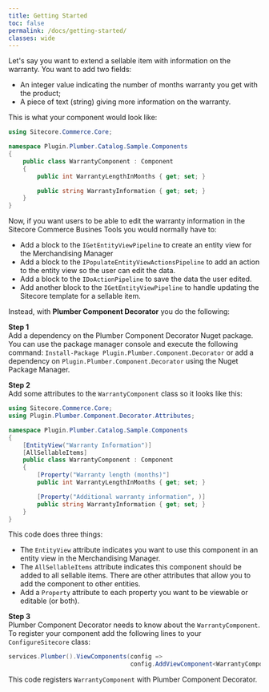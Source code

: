 ```yaml
---
title: Getting Started
toc: false
permalink: /docs/getting-started/
classes: wide
---
```


Let's say you want to extend a sellable item with information on the warranty. You want to add two fields: 

* An integer value indicating the number of months warranty you get with the product;
* A piece of text (string) giving more information on the warranty.

This is what your component would look like:


```c#
using Sitecore.Commerce.Core;

namespace Plugin.Plumber.Catalog.Sample.Components
{
	public class WarrantyComponent : Component
	{
		public int WarrantyLengthInMonths { get; set; }

		public string WarrantyInformation { get; set; }
	}
}
```

Now, if you want users to be able to edit the warranty information in the Sitecore Commerce Busines Tools you would normally have to:

* Add a block to the `IGetEntityViewPipeline` to create an entity view for the Merchandising Manager
* Add a block to the `IPopulateEntityViewActionsPipeline` to add an action to the entity view so the user can edit the data.
* Add a block to the `IDoActionPipeline` to save the data the user edited.
* Add another block to the `IGetEntityViewPipeline` to handle updating the Sitecore template for a sellable item.

Instead, with __Plumber Component Decorator__ you do the following:

**Step 1**   
Add a dependency on the Plumber Component Decorator Nuget package. You can use the package manager console and execute the following command: `Install-Package Plugin.Plumber.Component.Decorator` or add a dependency on `Plugin.Plumber.Component.Decorator` using the Nuget Package Manager.

**Step 2**  
Add some attributes to the `WarrantyComponent` class so it looks like this:


```c#
using Sitecore.Commerce.Core;
using Plugin.Plumber.Component.Decorator.Attributes;

namespace Plugin.Plumber.Catalog.Sample.Components
{
	[EntityView("Warranty Information")]
	[AllSellableItems]
	public class WarrantyComponent : Component
    {
        [Property("Warranty length (months)"]
        public int WarrantyLengthInMonths { get; set; }

        [Property("Additional warranty information", )]
        public string WarrantyInformation { get; set; }
    }
}
```
This code does three things:

 - The `EntityView` attribute indicates you want to use this component in an entity view in the Merchandising Manager. 
 - The `AllSellableItems` attribute indicates this component should be added to all sellable items. There are other attributes that allow you to add the component to other entities.  
 - Add a `Property` attribute to each property you want to be viewable or editable (or both).

**Step 3**  
Plumber Component Decorator needs to know about the `WarrantyComponent`. To register your component add the following lines to your `ConfigureSitecore` class:

```c#
services.Plumber().ViewComponents(config => 
                                  config.AddViewComponent<WarrantyComponent>());
```
This code registers `WarrantyComponent` with Plumber Component Decorator. 

